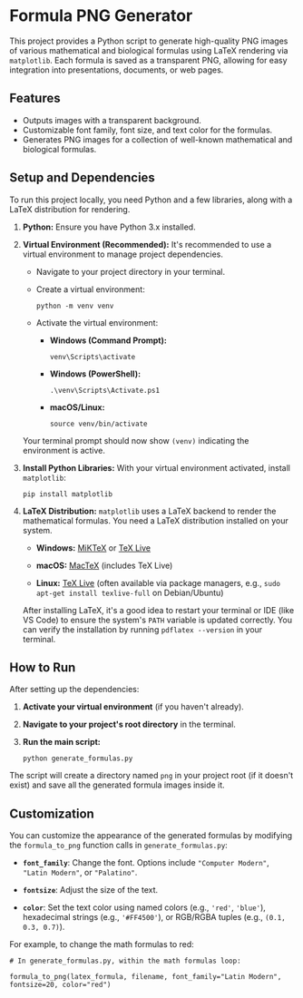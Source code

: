 # Formula PNG Generator

This project provides a Python script to generate high-quality PNG images of various mathematical and biological formulas using LaTeX rendering via `matplotlib`. Each formula is saved as a transparent PNG, allowing for easy integration into presentations, documents, or web pages.

## Features

* Outputs images with a transparent background.
* Customizable font family, font size, and text color for the formulas.
* Generates PNG images for a collection of well-known mathematical and biological formulas.

## Setup and Dependencies

To run this project locally, you need Python and a few libraries, along with a LaTeX distribution for rendering.

1.  **Python:** Ensure you have Python 3.x installed.

2.  **Virtual Environment (Recommended):**
    It's recommended to use a virtual environment to manage project dependencies.

    * Navigate to your project directory in your terminal.

    * Create a virtual environment:

        ```
        python -m venv venv
        ```

    * Activate the virtual environment:

        * **Windows (Command Prompt):**

            ```
            venv\Scripts\activate
            ```

        * **Windows (PowerShell):**

            ```
            .\venv\Scripts\Activate.ps1
            ```

        * **macOS/Linux:**

            ```
            source venv/bin/activate
            ```

    Your terminal prompt should now show `(venv)` indicating the environment is active.

3.  **Install Python Libraries:**
    With your virtual environment activated, install `matplotlib`:

    ```
    pip install matplotlib
    ```

4.  **LaTeX Distribution:**
    `matplotlib` uses a LaTeX backend to render the mathematical formulas. You need a LaTeX distribution installed on your system.

    * **Windows:** [MiKTeX](https://miktex.org/download) or [TeX Live](https://www.tug.org/texlive/acquire-netinstall.html)

    * **macOS:** [MacTeX](https://www.tug.org/mactex/) (includes TeX Live)

    * **Linux:** [TeX Live](https://www.tug.org/texlive/acquire-netinstall.html) (often available via package managers, e.g., `sudo apt-get install texlive-full` on Debian/Ubuntu)

    After installing LaTeX, it's a good idea to restart your terminal or IDE (like VS Code) to ensure the system's `PATH` variable is updated correctly. You can verify the installation by running `pdflatex --version` in your terminal.

## How to Run

After setting up the dependencies:

1.  **Activate your virtual environment** (if you haven't already).

2.  **Navigate to your project's root directory** in the terminal.

3.  **Run the main script:**

    ```
    python generate_formulas.py
    ```

The script will create a directory named `png` in your project root (if it doesn't exist) and save all the generated formula images inside it.

## Customization

You can customize the appearance of the generated formulas by modifying the `formula_to_png` function calls in `generate_formulas.py`:

* **`font_family`**: Change the font. Options include `"Computer Modern"`, `"Latin Modern"`, or `"Palatino"`.

* **`fontsize`**: Adjust the size of the text.

* **`color`**: Set the text color using named colors (e.g., `'red'`, `'blue'`), hexadecimal strings (e.g., `'#FF4500'`), or RGB/RGBA tuples (e.g., `(0.1, 0.3, 0.7)`).

For example, to change the math formulas to red:

```
# In generate_formulas.py, within the math formulas loop:

formula_to_png(latex_formula, filename, font_family="Latin Modern", fontsize=20, color="red")
```
